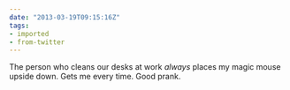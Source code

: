 ```yaml
---
date: "2013-03-19T09:15:16Z"
tags:
- imported
- from-twitter
---
```

The person who cleans our desks at work *always* places my magic mouse upside down. Gets me every time. Good prank.
